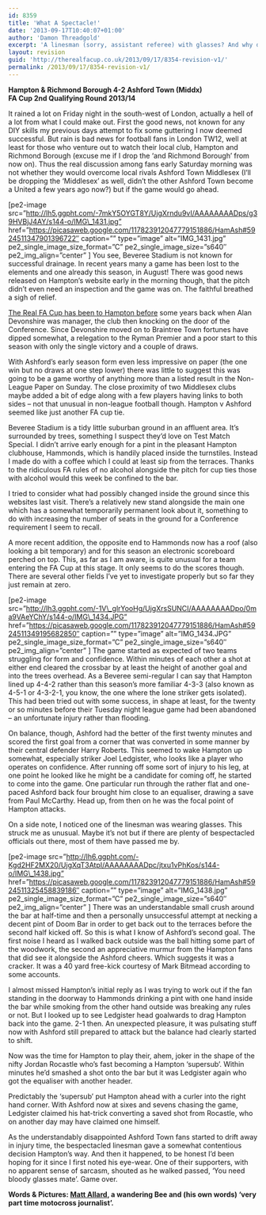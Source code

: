 ```yaml
---
id: 8359
title: 'What A Spectacle!'
date: '2013-09-17T10:40:07+01:00'
author: 'Damon Threadgold'
excerpt: 'A linesman (sorry, assistant referee) with glasses? And why do Ashford Town (Middx) still need the ''Middx''? MATT ALLARD''S BACK!'
layout: revision
guid: 'http://therealfacup.co.uk/2013/09/17/8354-revision-v1/'
permalink: /2013/09/17/8354-revision-v1/
---
```


**Hampton &amp; Richmond Borough 4-2 Ashford Town (Middx)**  
 **FA Cup 2nd Qualifying Round 2013/14**

It rained a lot on Friday night in the south-west of London, actually a hell of a lot from what I could make out. First the good news, not known for any DIY skills my previous days attempt to fix some guttering I now deemed successful. But rain is bad news for football fans in London TW12, well at least for those who venture out to watch their local club, Hampton and Richmond Borough (excuse me if I drop the ‘and Richmond Borough’ from now on). Thus the real discussion among fans early Saturday morning was not whether they would overcome local rivals Ashford Town Middlesex (I’ll be dropping the ‘Middlesex’ as well, didn’t the other Ashford Town become a United a few years ago now?) but if the game would go ahead.

\[pe2-image src=”http://lh5.ggpht.com/-7mkY5OYGT8Y/UjgXrndu9vI/AAAAAAAADps/g39HVBjJ4AY/s144-o/IMG\_1431.jpg” href=”https://picasaweb.google.com/117823912047779151886/HamAsh#5924511347901396722″ caption=”” type=”image” alt=”IMG\_1431.jpg” pe2\_single\_image\_size\_format=”C” pe2\_single\_image\_size=”s640″ pe2\_img\_align=”center” \] You see, Beveree Stadium is not known for successful drainage. In recent years many a game has been lost to the elements and one already this season, in August! There was good news released on Hampton’s website early in the morning though, that the pitch didn’t even need an inspection and the game was on. The faithful breathed a sigh of relief.

[The Real FA Cup has been to Hampton before](http://therealfacup.co.uk/2009/09/30/looking-for-beaver-jokes-failing/) some years back when Alan Devonshire was manager, the club then knocking on the door of the Conference. Since Devonshire moved on to Braintree Town fortunes have dipped somewhat, a relegation to the Ryman Premier and a poor start to this season with only the single victory and a couple of draws.

With Ashford’s early season form even less impressive on paper (the one win but no draws at one step lower) there was little to suggest this was going to be a game worthy of anything more than a listed result in the Non-League Paper on Sunday. The close proximity of two Middlesex clubs maybe added a bit of edge along with a few players having links to both sides – not that unusual in non-league football though. Hampton v Ashford seemed like just another FA cup tie.

Beveree Stadium is a tidy little suburban ground in an affluent area. It’s surrounded by trees, something I suspect they’d love on Test Match Special. I didn’t arrive early enough for a pint in the pleasant Hampton clubhouse, Hammonds, which is handily placed inside the turnstiles. Instead I made do with a coffee which I could at least sip from the terraces. Thanks to the ridiculous FA rules of no alcohol alongside the pitch for cup ties those with alcohol would this week be confined to the bar.

I tried to consider what had possibly changed inside the ground since this websites last visit. There’s a relatively new stand alongside the main one which has a somewhat temporarily permanent look about it, something to do with increasing the number of seats in the ground for a Conference requirement I seem to recall.

A more recent addition, the opposite end to Hammonds now has a roof (also looking a bit temporary) and for this season an electronic scoreboard perched on top. This, as far as I am aware, is quite unusual for a team entering the FA Cup at this stage. It only seems to do the scores though. There are several other fields I’ve yet to investigate properly but so far they just remain at zero.

\[pe2-image src=”http://lh3.ggpht.com/-1V\_glrYooHg/UjgXrsSUNCI/AAAAAAAADpo/0ma9VAeYChY/s144-o/IMG\_1434.JPG” href=”https://picasaweb.google.com/117823912047779151886/HamAsh#5924511349195682850″ caption=”” type=”image” alt=”IMG\_1434.JPG” pe2\_single\_image\_size\_format=”C” pe2\_single\_image\_size=”s640″ pe2\_img\_align=”center” \] The game started as expected of two teams struggling for form and confidence. Within minutes of each other a shot at either end cleared the crossbar by at least the height of another goal and into the trees overhead. As a Beveree semi-regular I can say that Hampton lined up 4-4-2 rather than this season’s more familiar 4-3-3 (also known as 4-5-1 or 4-3-2-1, you know, the one where the lone striker gets isolated). This had been tried out with some success, in shape at least, for the twenty or so minutes before their Tuesday night league game had been abandoned – an unfortunate injury rather than flooding.

On balance, though, Ashford had the better of the first twenty minutes and scored the first goal from a corner that was converted in some manner by their central defender Harry Roberts. This seemed to wake Hampton up somewhat, especially striker Joel Ledgister, who looks like a player who operates on confidence. After running off some sort of injury to his leg, at one point he looked like he might be a candidate for coming off, he started to come into the game. One particular run through the rather flat and one-paced Ashford back four brought him close to an equaliser, drawing a save from Paul McCarthy. Head up, from then on he was the focal point of Hampton attacks.

On a side note, I noticed one of the linesman was wearing glasses. This struck me as unusual. Maybe it’s not but if there are plenty of bespectacled officials out there, most of them have passed me by.

\[pe2-image src=”http://lh6.ggpht.com/-Kgd2HF2MX20/UjgXqT3AtpI/AAAAAAAADpc/jtxu1vPhKos/s144-o/IMG\_1438.jpg” href=”https://picasaweb.google.com/117823912047779151886/HamAsh#5924511325458839186″ caption=”” type=”image” alt=”IMG\_1438.jpg” pe2\_single\_image\_size\_format=”C” pe2\_single\_image\_size=”s640″ pe2\_img\_align=”center” \] There was an understandable small crush around the bar at half-time and then a personally unsuccessful attempt at necking a decent pint of Doom Bar in order to get back out to the terraces before the second half kicked off. So this is what I know of Ashford’s second goal. The first noise I heard as I walked back outside was the ball hitting some part of the woodwork, the second an appreciative murmur from the Hampton fans that did see it alongside the Ashford cheers. Which suggests it was a cracker. It was a 40 yard free-kick courtesy of Mark Bitmead according to some accounts.

I almost missed Hampton’s initial reply as I was trying to work out if the fan standing in the doorway to Hammonds drinking a pint with one hand inside the bar while smoking from the other hand outside was breaking any rules or not. But I looked up to see Ledgister head goalwards to drag Hampton back into the game. 2-1 then. An unexpected pleasure, it was pulsating stuff now with Ashford still prepared to attack but the balance had clearly started to shift.

Now was the time for Hampton to play their, ahem, joker in the shape of the nifty Jordan Rocastle who’s fast becoming a Hampton ‘supersub’. Within minutes he’d smashed a shot onto the bar but it was Ledgister again who got the equaliser with another header.

Predictably the ‘supersub’ put Hampton ahead with a curler into the right hand corner. With Ashford now at sixes and sevens chasing the game, Ledgister claimed his hat-trick converting a saved shot from Rocastle, who on another day may have claimed one himself.

As the understandably disappointed Ashford Town fans started to drift away in injury time, the bespectacled linesman gave a somewhat contentious decision Hampton’s way. And then it happened, to be honest I’d been hoping for it since I first noted his eye-wear. One of their supporters, with no apparent sense of sarcasm, shouted as he walked passed, ‘You need bloody glasses mate’. Game over.

**Words &amp; Pictures: [Matt Allard](http://twitter.com/#%21/theMattAllard), a wandering Bee and (his own words) ‘very part time motocross journalist’.**